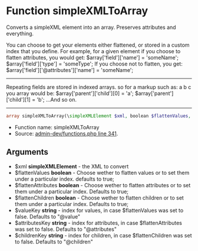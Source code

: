 Function simpleXMLToArray
===========================

Converts a simpleXML element into an array. Preserves attributes and everything.

You can choose to get your elements either flattened, or stored in a custom index that
you define.
For example, for a given element
<field name="someName" type="someType"/>
if you choose to flatten attributes, you would get:
$array['field']['name'] = 'someName';
$array['field']['type'] = 'someType';
If you choose not to flatten, you get:
$array['field']['@attributes']['name'] = 'someName';
_____________________________________
Repeating fields are stored in indexed arrays. so for a markup such as:
<parent>
<child>a</child>
<child>b</child>
<child>c</child>
</parent>
you array would be:
$array['parent']['child'][0] = 'a';
$array['parent']['child'][1] = 'b';
...And so on.
_____________________________________

```php
array simpleXMLToArray(\simpleXMLElement $xml, boolean $flattenValues, boolean $flattenAttributes, boolean $flattenChildren, string $valueKey, string $attributesKey, string $childrenKey)
```

* Function name: simpleXMLToArray
* Source: [admin-dev/functions.php line 341](https://github.com/PrestaShop/PrestaShop/blob/1.6.0.14/admin-dev/functions.php#L341).

Arguments
---------

* $xml **simpleXMLElement** - the XML to convert
* $flattenValues **boolean** - Choose wether to flatten values
                                   or to set them under a particular index.
                                   defaults to true;
* $flattenAttributes **boolean** - Choose wether to flatten attributes
                                   or to set them under a particular index.
                                   Defaults to true;
* $flattenChildren **boolean** - Choose wether to flatten children
                                   or to set them under a particular index.
                                   Defaults to true;
* $valueKey **string** - index for values, in case $flattenValues was set to
                       false. Defaults to &quot;@value&quot;
* $attributesKey **string** - index for attributes, in case $flattenAttributes was set to
                       false. Defaults to &quot;@attributes&quot;
* $childrenKey **string** - index for children, in case $flattenChildren was set to
                       false. Defaults to &quot;@children&quot;

